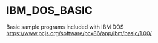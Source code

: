 # IBM_DOS_BASIC
Basic sample programs included with IBM DOS
https://www.pcjs.org/software/pcx86/app/ibm/basic/1.00/
